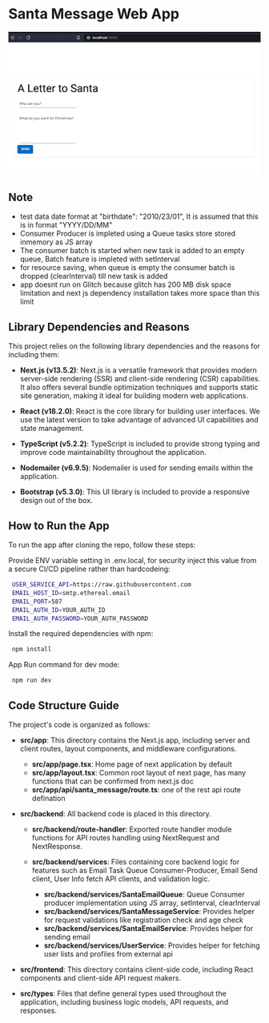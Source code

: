 # Santa Message Web App

![Web App Screenshot](/public/Home.png)

## Note
- test data date format at "birthdate": "2010/23/01", It is assumed that this is in format "YYYY/DD/MM"
- Consumer Producer is impleted using a Queue tasks store stored inmemory as JS array
- The consumer batch is started when new task is added to an empty queue, Batch feature is impleted with setInterval
- for resource saving, when queue is empty the consumer batch is dropped (clearInterval) till new task is added
- app doesnt run on Glitch because glitch has 200 MB disk space limitation and next js dependency installation takes more space than this limit

## Library Dependencies and Reasons

This project relies on the following library dependencies and the reasons for including them:

- **Next.js (v13.5.2)**: Next.js is a versatile framework that provides modern server-side rendering (SSR) and client-side rendering (CSR) capabilities. It also offers several bundle optimization techniques and supports static site generation, making it ideal for building modern web applications.

- **React (v18.2.0)**: React is the core library for building user interfaces. We use the latest version to take advantage of advanced UI capabilities and state management.

- **TypeScript (v5.2.2)**: TypeScript is included to provide strong typing and improve code maintainability throughout the application.

- **Nodemailer (v6.9.5)**: Nodemailer is used for sending emails within the application.

- **Bootstrap (v5.3.0)**: This UI library is included to provide a responsive design out of the box.


## How to Run the App

To run the app after cloning the repo, follow these steps:

Provide ENV variable setting in .env.local, for security inject this value from a secure CI/CD pipeline rather than hardcodeing:
   ```bash
    USER_SERVICE_API=https://raw.githubusercontent.com
    EMAIL_HOST_ID=smtp.ethereal.email
    EMAIL_PORT=587
    EMAIL_AUTH_ID=YOUR_AUTH_ID
    EMAIL_AUTH_PASSWORD=YOUR_AUTH_PASSWORD
  ```
Install the required dependencies with npm:
   ```bash
    npm install
  ```
App Run command for dev mode:
   ```bash
    npm run dev
  ```

## Code Structure Guide

The project's code is organized as follows:

- **src/app**: This directory contains the Next.js app, including server and client routes, layout components, and middleware configurations.
  - **src/app/page.tsx**: Home page of next application by default
  - **src/app/layout.tsx**: Common root layout of next page, has many functions that can be confirmed from next.js doc
  - **src/app/api/santa_message/route.ts**: one of the rest api route defination

- **src/backend**: All backend code is placed in this directory.

  - **src/backend/route-handler**: Exported route handler module functions for API routes handling using NextRequest and NextResponse.

  - **src/backend/services**: Files containing core backend logic for features such as Email Task Queue Consumer-Producer, Email Send client, User Info fetch API clients, and validation logic.
    - **src/backend/services/SantaEmailQueue**: Queue Consumer producer implementation using JS array, setInterval, clearInterval
    - **src/backend/services/SantaMessageService**: Provides helper for request validations like registration check and age check
    - **src/backend/services/SantaEmailService**: Provides helper for sending email
    - **src/backend/services/UserService**: Provides helper for fetching user lists and profiles from external api

- **src/frontend**: This directory contains client-side code, including React components and client-side API request makers.

- **src/types**: Files that define general types used throughout the application, including business logic models, API requests, and responses.

